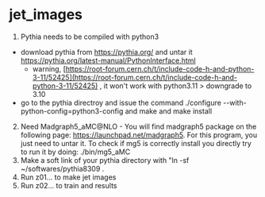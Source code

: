 # jet_images

1. Pythia needs to be compiled with python3
 - download pythia from https://pythia.org/ and untar it
  https://pythia.org/latest-manual/PythonInterface.html
	- warning, [https://root-forum.cern.ch/t/include-code-h-and-python-3-11/52425](https://root-forum.cern.ch/t/include-code-h-and-python-3-11/52425) , it won't work with python3.11 > downgrade to 3.10
 - go to the pythia directroy and issue the command
 	./configure --with-python-config=python3-config
	and make
	and make install
	
2. Need Madgraph5_aMC@NLO
		- You will find madgraph5 package on the following page:  		https://launchpad.net/madgraph5.
	    For this program, you just need to untar it.
	    To check if mg5 is correctly install you directly try to run it by doing:
	    ./bin/mg5_aMC
3. Make a soft link of your pythia directory with "ln -sf ~/softwares/pythia8309 .
4. Run z01... to make jet images
5. Run z02... to train and results
